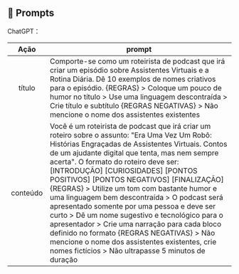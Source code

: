 ## 🧠 Prompts


ChatGPT：

|   Ação   | prompt                                                                                                                                                                                                                                                                         |
| :------: | ------------------------------------------------------------------------------------------------------------------------------------------------------------------------------------------------------------------------------------------------------------------------------ |
|  título  | Comporte-se como um roteirista de podcast que irá criar um episódio sobre Assistentes Virtuais e a Rotina Diária. Dê 10 exemplos de nomes criativos para o episódio.   {REGRAS} > Coloque um pouco de humor no título > Use uma linguagem descontraída > Crie título e subtítulo   {REGRAS NEGATIVAS} > Não mencione o nome dos assistentes existentes          |
| conteúdo | Você é um roteirista de podcast que irá criar um roteiro sobre o assunto: "Era Uma Vez Um Robô: Histórias Engraçadas de Assistentes Virtuais. Contos de um ajudante digital que tenta, mas nem sempre acerta". O formato do roteiro deve ser: [INTRODUÇÃO] [CURIOSIDADES] [PONTOS POSITIVOS] [PONTOS NEGATIVOS] [FINALIZAÇÃO] {REGRAS} > Utilize um tom com bastante humor e uma linguagem bem descontraída > O podcast será apresentado somente por uma pessoa e deve ser curto > Dê um nome sugestivo e tecnológico para o apresentador > Crie uma narração para cada bloco definido no formato {REGRAS NEGATIVAS} > Não mencione o nome dos assistentes existentes, crie nomes fictícios > Não ultrapasse 5 minutos de duração  |

